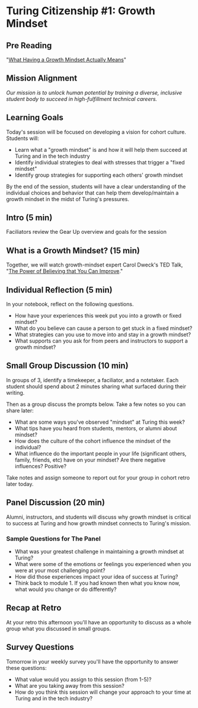 # Turing Citizenship #1: Growth Mindset

## Pre Reading 

"[What Having a Growth Mindset Actually Means](https://hbr.org/2016/01/what-having-a-growth-mindset-actually-means)"

## Mission Alignment

*Our mission is to unlock human potential by training a diverse, inclusive student body to succeed in high-fulfillment technical careers.*

## Learning Goals

Today's session will be focused on developing a vision for cohort culture. Students will:

* Learn what a "growth mindset" is and how it will help them succeed at Turing and in the tech industry
* Identify individual strategies to deal with stresses that trigger a "fixed mindset"
* Identify group strategies for supporting each others' growth mindset

By the end of the session, students will have a clear understanding of the individual choices and behavior that can help them develop/maintain a growth mindset in the midst of Turing's pressures.  

## Intro (5 min)

Faciliators review the Gear Up overview and goals for the session

## What is a Growth Mindset? (15 min)

Together, we will watch growth-mindset expert Carol Dweck's TED Talk, "[The Power of Believing that You Can Improve](https://www.ted.com/talks/carol_dweck_the_power_of_believing_that_you_can_improve)."

## Individual Reflection (5 min)

In your notebook, reflect on the following questions.

* How have your experiences this week put you into a growth or fixed mindset?
* What do you believe can cause a person to get stuck in a fixed mindset?
* What strategies can you use to move into and stay in a growth mindset?
* What supports can you ask for from peers and instructors to support a growth mindset?

## Small Group Discussion (10 min)

In groups of 3, identify a timekeeper, a faciliator, and a notetaker.  Each student should spend about 2 minutes sharing what surfaced during their writing.

Then as a group discuss the prompts below. Take a few notes so you can share later:

* What are some ways you've observed "mindset" at Turing this week?
* What tips have you heard from students, mentors, or alumni about mindset?
* How does the culture of the cohort influence the mindset of the individual?
* What influence do the important people in your life (significant others, family, friends, etc) have on your mindset? Are there negative influences? Positive?

Take notes and assign someone to report out for your group in cohort retro later today.

## Panel Discussion (20 min)

Alumni, instructors, and students will discuss why growth mindset is critical to success at Turing and how growth mindset connects to Turing's mission.

### Sample Questions for The Panel

* What was your greatest challenge in maintaining a growth mindset at Turing?
* What were some of the emotions or feelings you experienced when you were at your most challenging point?
* How did those experiences impact your idea of success at Turing?
* Think back to module 1. If you had known then what you know now, what would you change or do differently?

## Recap at Retro

At your retro this afternoon you'll have an opportunity to discuss as a whole group what you discussed in small groups.

## Survey Questions

Tomorrow in your weekly survey you'll have the opportunity to answer these questions:

* What value would you assign to this session (from 1-5)?
* What are you taking away from this session?
* How do you think this session will change your approach to your time at Turing and in the tech industry?
